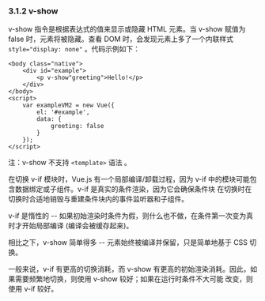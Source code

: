 ### 3.1.2 v-show

v-show 指令是根据表达式的值来显示或隐藏 HTML 元素。当 v-show 赋值为 false 时，元素将被隐藏。查看 DOM 时，会发现元素上多了一个内联样式
`style="display: none"` 。代码示例如下：

    <body class="native">
        <div id="example">
            <p v-show"greeting">Hello!</p>
        </div>
    </body>
    <script>
        var exampleVM2 = new Vue({
            el: '#example',
            data: {
                greeting: false
            }
        });
    </script>

注：v-show 不支持 `<template>` 语法 。

在切换 v-if 模块时，Vue.js 有一个局部编译/卸载过程，因为 v-if 中的模块可能包含数据绑定或子组件。v-if 是真实的条件渲染，因为它会确保条件块
在切换时在切换时合适地销毁与重建条件块内的事件监听器和子组件。

v-if 是惰性的 -- 如果初始渲染时条件为假，则什么也不做，在条件第一次变为真时才开始局部编译 (编译会被缓存起来)。

相比之下，v-show 简单得多 -- 元素始终被编译并保留，只是简单地基于 CSS 切换。

一般来说，<red>v-if 有更高的切换消耗，而 v-show 有更高的初始渲染消耗</red>。因此，如果需要频繁地切换，则使用 v-show 较好；如果在运行时条件不大可能
改变，则使用 v-if 较好。

